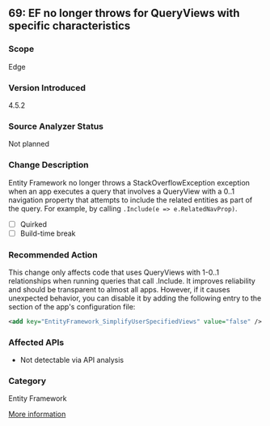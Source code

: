 ## 69: EF no longer throws for QueryViews with specific characteristics

### Scope
Edge

### Version Introduced
4.5.2

### Source Analyzer Status
Not planned

### Change Description
Entity Framework no longer throws a StackOverflowException exception when an app executes a query that involves a QueryView with a 0..1 navigation property that attempts to include the related entities as part of the query. For example, by calling `.Include(e => e.RelatedNavProp)`. 

- [ ] Quirked
- [ ] Build-time break

### Recommended Action
This change only affects code that uses QueryViews with 1-0..1 relationships when running queries that call .Include. It improves reliability and should be transparent to almost all apps. However, if it causes unexpected behavior, you can disable it by adding the following entry to the <appSettings> section of the app's configuration file: 

```xml
<add key="EntityFramework_SimplifyUserSpecifiedViews" value="false" /> 
```

### Affected APIs
* Not detectable via API analysis

### Category
Entity Framework

[More information](https://msdn.microsoft.com/en-us/library/dn720774(v=vs.110).aspx)
